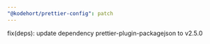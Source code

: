 ```yaml
---
"@kodehort/prettier-config": patch
---
```


fix(deps): update dependency prettier-plugin-packagejson to v2.5.0
